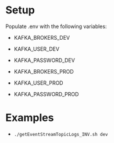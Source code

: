 # Setup
Populate .env with the following variables:

* KAFKA_BROKERS_DEV
* KAFKA_USER_DEV
* KAFKA_PASSWORD_DEV

* KAFKA_BROKERS_PROD
* KAFKA_USER_PROD
* KAFKA_PASSWORD_PROD

# Examples
* `./getEventStreamTopicLogs_INV.sh dev`
